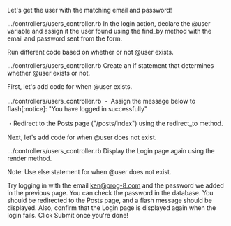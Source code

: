 Let's get the user with the matching email and password!
  
.../controllers/users_controller.rb
In the login action, declare the @user variable and assign it the user found using the find_by method with the email and password sent from the form.


Run different code based on whether or not @user exists.
   
.../controllers/users_controller.rb
Create an if statement that determines whether @user exists or not.


First, let's add code for when @user exists.
  
.../controllers/users_controller.rb
・ Assign the message below to flash[:notice]: "You have logged in successfully"

・Redirect to the Posts page ("/posts/index") using the redirect_to method.


Next, let's add code for when @user does not exist.
  
.../controllers/users_controller.rb
Display the Login page again using the render method.
 
Note:
Use else statement for when @user does not exist.


Try logging in with the email ken@prog-8.com and the password we added in the previous page. You can check the password in the database.
You should be redirected to the Posts page, and a flash message should be displayed.
Also, confirm that the Login page is displayed again when the login fails. 
Click Submit once you're done!
